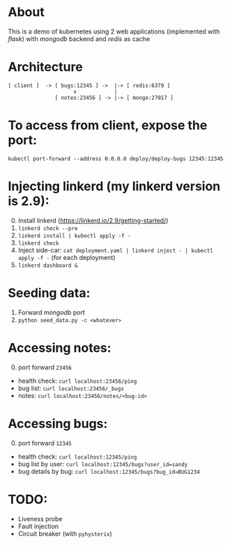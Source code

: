 # About
  This is a demo of kubernetes using 2 web applications (implemented with *flask*) 
 with *mongodb* backend and *redis* as cache

# Architecture
```
[ client ]  -> [ bugs:12345 ] ->  |-> [ redis:6379 ]
                     v            |
               [ notes:23456 ] -> |-> [ mongo:27017 ] 

```

# To access from client, expose the port:
`kubectl port-forward --address 0.0.0.0 deploy/deploy-bugs 12345:12345`

# Injecting linkerd (my linkerd version is 2.9):
0. Install linkerd (https://linkerd.io/2.9/getting-started/)
1. `linkerd check --pre`
2. `linkerd install | kubectl apply -f -`
3. `linkerd check`
4. Inject side-car: `cat deployment.yaml | linkerd inject - | kubectl apply -f -` (for each deployment)
5. `linkerd dashboard &`

# Seeding data:
1. Forward *mongodb* port
2. `python seed_data.py -c <whatever>`

# Accessing notes:
0. port forward `23456`
- health check: `curl localhost:23456/ping`
- bug list: `curl localhost:23456/_bugs`
- notes: `curl localhost:23456/notes/<bug-id>`


# Accessing bugs:
0. port forward `12345`
- health check: `curl localhost:12345/ping`
- bug list by user: `curl localhost:12345/bugs?user_id=sandy`
- bug details by bug: `curl localhost:12345/bugs?bug_id=BUG1234`

# TODO:
- Liveness probe
- Fault injection
- Circuit breaker (with `pyhysterix`)

